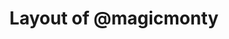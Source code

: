 ---
layout: layouts/keymapdb_entry.njk
OS: []
keymap_author: magicmonty
firmware: QMK
hasHomeRowMods: False
hasLetterOnThumb: False
hasVerticalCombos: False
keymap_image: http://i.imgur.com/eEwjLEj.png
imageDate: idk
keyCount: 66
keyboard: Clueboard 66%
baseLayouts: ["QWERTY"]
languages: ['English']
layerCount: 7
title: "Layout of @magicmonty"
split: False
stagger: row
summary: 
keymap_url: https://github.com/magicmonty/qmk_firmware/tree/master/keyboards/clueboard/66/keymaps/magicmonty
writeup: https://github.com/magicmonty/qmk_firmware/tree/master/keyboards/clueboard/66/keymaps/magicmonty/readme.md
---